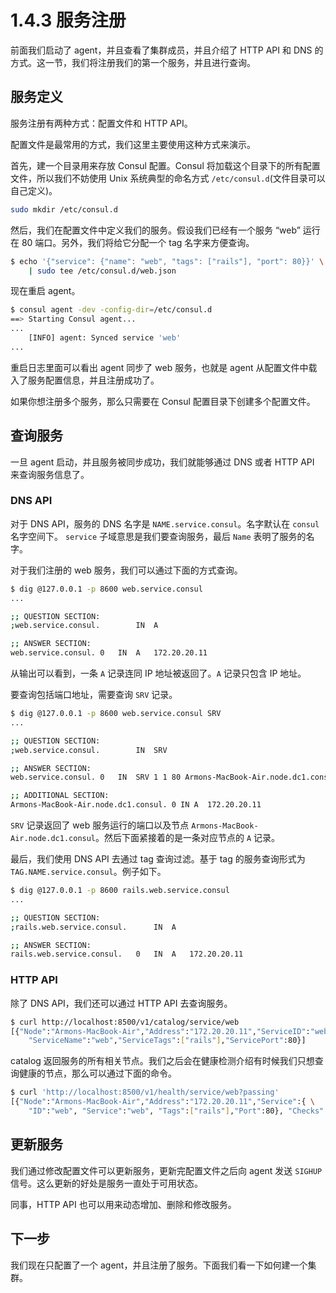 # 1.4.3 服务注册
前面我们启动了 agent，并且查看了集群成员，并且介绍了 HTTP API 和 DNS 的方式。这一节，我们将注册我们的第一个服务，并且进行查询。

## 服务定义
服务注册有两种方式：配置文件和 HTTP API。

配置文件是最常用的方式，我们这里主要使用这种方式来演示。

首先，建一个目录用来存放 Consul 配置。Consul 将加载这个目录下的所有配置文件，所以我们不妨使用 Unix 系统典型的命名方式 `/etc/consul.d`(文件目录可以自己定义)。

```bash
sudo mkdir /etc/consul.d
```

然后，我们在配置文件中定义我们的服务。假设我们已经有一个服务 “web” 运行在 80 端口。另外，我们将给它分配一个 tag 名字来方便查询。
```bash
$ echo '{"service": {"name": "web", "tags": ["rails"], "port": 80}}' \
    | sudo tee /etc/consul.d/web.json
```

现在重启 agent。
```bash
$ consul agent -dev -config-dir=/etc/consul.d
==> Starting Consul agent...
...
    [INFO] agent: Synced service 'web'
...
```
重启日志里面可以看出 agent 同步了 web 服务，也就是 agent 从配置文件中载入了服务配置信息，并且注册成功了。

如果你想注册多个服务，那么只需要在 Consul 配置目录下创建多个配置文件。

## 查询服务
一旦 agent 启动，并且服务被同步成功，我们就能够通过 DNS 或者 HTTP API 来查询服务信息了。

### DNS API
对于 DNS API，服务的 DNS 名字是 `NAME.service.consul`。名字默认在 `consul` 名字空间下。 `service` 子域意思是我们要查询服务，最后 `Name` 表明了服务的名字。

对于我们注册的 web 服务，我们可以通过下面的方式查询。
```bash
$ dig @127.0.0.1 -p 8600 web.service.consul
...

;; QUESTION SECTION:
;web.service.consul.        IN  A

;; ANSWER SECTION:
web.service.consul. 0   IN  A   172.20.20.11
```

从输出可以看到，一条 `A` 记录连同 IP 地址被返回了。`A` 记录只包含 IP 地址。

要查询包括端口地址，需要查询 `SRV` 记录。
```bash
$ dig @127.0.0.1 -p 8600 web.service.consul SRV
...

;; QUESTION SECTION:
;web.service.consul.        IN  SRV

;; ANSWER SECTION:
web.service.consul. 0   IN  SRV 1 1 80 Armons-MacBook-Air.node.dc1.consul.

;; ADDITIONAL SECTION:
Armons-MacBook-Air.node.dc1.consul. 0 IN A  172.20.20.11
```
`SRV` 记录返回了 web 服务运行的端口以及节点 `Armons-MacBook-Air.node.dc1.consul`。然后下面紧接着的是一条对应节点的 `A` 记录。

最后，我们使用 DNS API 去通过 tag 查询过滤。基于 tag 的服务查询形式为 `TAG.NAME.service.consul`。例子如下。
```bash
$ dig @127.0.0.1 -p 8600 rails.web.service.consul
...

;; QUESTION SECTION:
;rails.web.service.consul.      IN  A

;; ANSWER SECTION:
rails.web.service.consul.   0   IN  A   172.20.20.11
```

### HTTP API
除了 DNS API，我们还可以通过 HTTP API 去查询服务。
```bash
$ curl http://localhost:8500/v1/catalog/service/web
[{"Node":"Armons-MacBook-Air","Address":"172.20.20.11","ServiceID":"web", \
    "ServiceName":"web","ServiceTags":["rails"],"ServicePort":80}]
```

catalog 返回服务的所有相关节点。我们之后会在健康检测介绍有时候我们只想查询健康的节点，那么可以通过下面的命令。
```bash
$ curl 'http://localhost:8500/v1/health/service/web?passing'
[{"Node":"Armons-MacBook-Air","Address":"172.20.20.11","Service":{ \
    "ID":"web", "Service":"web", "Tags":["rails"],"Port":80}, "Checks": ...}]
```

## 更新服务
我们通过修改配置文件可以更新服务，更新完配置文件之后向 agent 发送 `SIGHUP` 信号。这么更新的好处是服务一直处于可用状态。

同事，HTTP API 也可以用来动态增加、删除和修改服务。

## 下一步
我们现在只配置了一个 agent，并且注册了服务。下面我们看一下如何建一个集群。